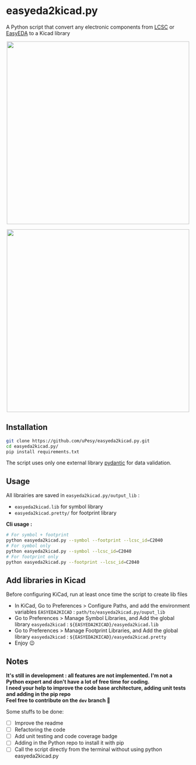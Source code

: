 # easyeda2kicad.py

A Python script that convert any electronic components from [LCSC](https://www.lcsc.com/) or [EasyEDA](https://easyeda.com/) to a Kicad library

<p align="center">
  <img src="https://raw.githubusercontent.com/uPesy/easyeda2kicad.py/master/ressources/demo_symbol.png" width="500">
</p>
<div align="center">
  <img src="https://raw.githubusercontent.com/uPesy/easyeda2kicad.py/master/ressources/demo_footprint.png" width="500">
</div>


## Installation

```bash
git clone https://github.com/uPesy/easyeda2kicad.py.git
cd easyeda2kicad.py/
pip install requirements.txt
```
The script uses only one external library [pydantic](https://pydantic-docs.helpmanual.io/) for data validation.

## Usage
All librairies are saved in `easyeda2kicad.py/output_lib` :
- `easyeda2kicad.lib` for symbol library
- `easyeda2kicad.pretty/` for footprint library

**Cli usage :**

```bash
# For symbol + footprint
python easyeda2kicad.py --symbol --footprint --lcsc_id=C2040
# For symbol only
python easyeda2kicad.py --symbol --lcsc_id=C2040
# For footprint only
python easyeda2kicad.py --footprint --lcsc_id=C2040
```

## Add libraries in Kicad

Before configuring KiCad, run at least once time the script to create lib files

- In KiCad, Go to Preferences > Configure Paths, and add the environment variables `EASYEDA2KICAD` : `path/to/easyeda2kicad.py/ouput_lib` 
- Go to Preferences > Manage Symbol Libraries, and Add the global library `easyeda2kicad` : `${EASYEDA2KICAD}/easyeda2kicad.lib`
- Go to Preferences > Manage Footprint Libraries, and Add the global library `easyeda2kicad` : `${EASYEDA2KICAD}/easyeda2kicad.pretty`
- Enjoy :wink:

## Notes

**It's still in development : all features are not implemented. I'm not a Python expert and don't have a lot of free time for coding.  
I need your help to improve the code base architecture, adding unit tests and adding in the pip repo  
Feel free to contribute on the `dev` branch :slightly_smiling_face:**

Some stuffs to be done:
- [ ] Improve the readme
- [ ] Refactoring the code
- [ ] Add unit testing and code coverage badge
- [ ] Adding in the Python repo to install it with pip
- [ ] Call the script directly from the terminal without using python easyeda2kicad.py
